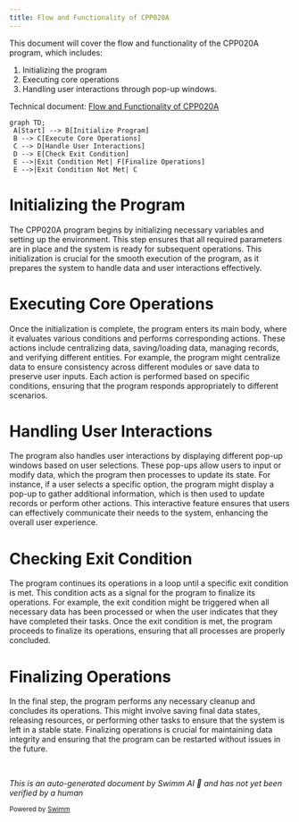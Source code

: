 ```yaml
---
title: Flow and Functionality of CPP020A
---
```

This document will cover the flow and functionality of the CPP020A program, which includes:

1. Initializing the program
2. Executing core operations
3. Handling user interactions through pop-up windows.

Technical document: <SwmLink doc-title="Flow and Functionality of CPP020A">[Flow and Functionality of CPP020A](/.swm/flow-and-functionality-of-cpp020a.qdyn3uco.sw.md)</SwmLink>

```mermaid
graph TD;
 A[Start] --> B[Initialize Program]
 B --> C[Execute Core Operations]
 C --> D[Handle User Interactions]
 D --> E[Check Exit Condition]
 E -->|Exit Condition Met| F[Finalize Operations]
 E -->|Exit Condition Not Met| C
```

# Initializing the Program

The CPP020A program begins by initializing necessary variables and setting up the environment. This step ensures that all required parameters are in place and the system is ready for subsequent operations. This initialization is crucial for the smooth execution of the program, as it prepares the system to handle data and user interactions effectively.

# Executing Core Operations

Once the initialization is complete, the program enters its main body, where it evaluates various conditions and performs corresponding actions. These actions include centralizing data, saving/loading data, managing records, and verifying different entities. For example, the program might centralize data to ensure consistency across different modules or save data to preserve user inputs. Each action is performed based on specific conditions, ensuring that the program responds appropriately to different scenarios.

# Handling User Interactions

The program also handles user interactions by displaying different pop-up windows based on user selections. These pop-ups allow users to input or modify data, which the program then processes to update its state. For instance, if a user selects a specific option, the program might display a pop-up to gather additional information, which is then used to update records or perform other actions. This interactive feature ensures that users can effectively communicate their needs to the system, enhancing the overall user experience.

# Checking Exit Condition

The program continues its operations in a loop until a specific exit condition is met. This condition acts as a signal for the program to finalize its operations. For example, the exit condition might be triggered when all necessary data has been processed or when the user indicates that they have completed their tasks. Once the exit condition is met, the program proceeds to finalize its operations, ensuring that all processes are properly concluded.

# Finalizing Operations

In the final step, the program performs any necessary cleanup and concludes its operations. This might involve saving final data states, releasing resources, or performing other tasks to ensure that the system is left in a stable state. Finalizing operations is crucial for maintaining data integrity and ensuring that the program can be restarted without issues in the future.

&nbsp;

*This is an auto-generated document by Swimm AI 🌊 and has not yet been verified by a human*

<SwmMeta version="3.0.0" repo-id="Z2l0aHViJTNBJTNBa2VsbG8lM0ElM0Fzd2ltbWlv" repo-name="kello"><sup>Powered by [Swimm](/)</sup></SwmMeta>
